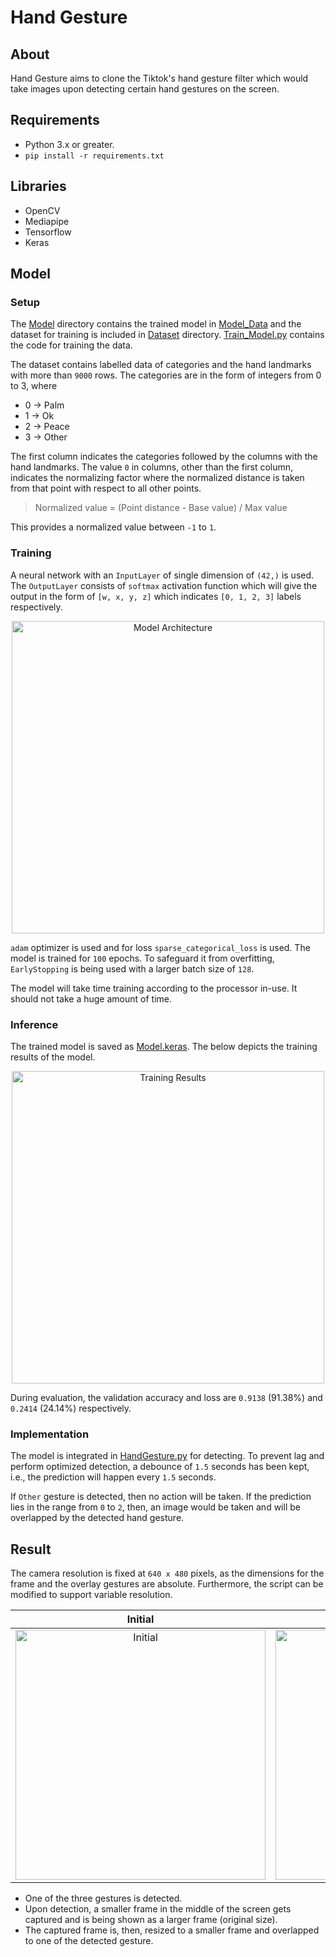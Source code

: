 # Hand Gesture
## About
Hand Gesture aims to clone the Tiktok's hand gesture filter which would take images upon detecting certain hand gestures on the screen.

## Requirements
- Python 3.x or greater.
- `pip install -r requirements.txt`

## Libraries
- OpenCV
- Mediapipe
- Tensorflow
- Keras

## Model
### Setup
The [Model](Hand_Gesture/Model) directory contains the trained model in [Model_Data](Hand_Gesture/Model/Model_Data) and the dataset for training is included in 
[Dataset](Hand_Gesture/Model/Dataset) directory. [Train_Model.py](Hand_Gesture/Model/Train_Model.py) contains the code for training the data.

The dataset contains labelled data of categories and the hand landmarks with more than `9000` rows. The categories are in the form of integers from 0 to 3, where
- 0 -> Palm
- 1 -> Ok
- 2 -> Peace
- 3 -> Other

The first column indicates the categories followed by the columns with the hand landmarks. The value `0` in columns, other than the first column, indicates the normalizing factor where the normalized distance is taken from that point with respect to all other points.

> Normalized value = (Point distance - Base value) / Max value

This provides a normalized value between `-1` to `1`.

### Training
A neural network with an `InputLayer` of single dimension of `(42,)` is used. The `OutputLayer` consists of `softmax` activation function which will give
the output in the form of `[w, x, y, z]` which indicates `[0, 1, 2, 3]` labels respectively.

<p align=center><img src="https://github.com/SAM-DEV007/Project-Guidance/assets/60264918/5401bee0-333d-4f27-bc51-9846ad50d037" alt="Model Architecture" height=500 />

`adam` optimizer is used and for loss `sparse_categorical_loss` is used.
The model is trained for `100` epochs. To safeguard it from overfitting, `EarlyStopping` is being used with a larger batch size of `128`.

The model will take time training according to the processor in-use. It should not take a huge amount of time.

### Inference
The trained model is saved as [Model.keras](Hand_Gesture/Model/Model_Data/Model.keras). The below depicts the training results of the model.

<p align=center><img src="https://github.com/SAM-DEV007/Project-Guidance/assets/60264918/f2206faf-9425-4c3a-a3d6-c05c1de16cb3" alt="Training Results" height=500 />

During evaluation, the validation accuracy and loss are `0.9138` (91.38%) and `0.2414` (24.14%) respectively.

### Implementation
The model is integrated in [HandGesture.py](Hand_Gesture/HandGesture.py) for detecting. To prevent lag and perform optimized detection, a debounce of `1.5` seconds has been kept, i.e., the prediction will happen every `1.5` seconds.

If `Other` gesture is detected, then no action will be taken. If the prediction lies in the range from `0` to `2`, then, an image would be taken and will be overlapped by the detected hand gesture.

## Result
The camera resolution is fixed at `640 x 480` pixels, as the dimensions for the frame and the overlay gestures are absolute. Furthermore, the script can be modified to support variable resolution.

<div align="center">
  
| Initial | Final |
| :-: | :-:
| <img src="https://github.com/SAM-DEV007/Project-Guidance/assets/60264918/812d0808-59ac-4ecd-92f9-eacaf47a148b" alt="Initial" height=400 width=400 /> | <img src="https://github.com/SAM-DEV007/Project-Guidance/assets/60264918/366c830d-9994-4614-92b4-3a23cd0d9e11" alt="Final" height=400 width=400 /> |

</div>

- One of the three gestures is detected.
- Upon detection, a smaller frame in the middle of the screen gets captured and is being shown as a larger frame (original size).
- The captured frame is, then, resized to a smaller frame and overlapped to one of the detected gesture.
